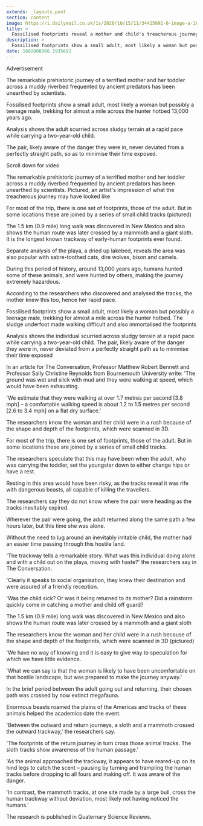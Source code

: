 ```yaml
--- 
extends: _layouts.post 
section: content 
image: https://i.dailymail.co.uk/1s/2020/10/15/11/34425092-0-image-a-16_1602757968172.jpg 
title: > 
  Fossilised footprints reveal a mother and child's treacherous journey 13,000 years ago 
description: > 
  Fossilised footprints show a small adult, most likely a woman but possibly a teenage male, trekking for almost a mile across the hunter hotbed 13,000 years ago.Pictured, an artist's impression of what the treacherous journey may have looked likeFor most of the trip, there is one set of footprints, those of the adult.According to the researchers who discovered and analysed the tracks, the mother knew this too, hence her rapid pace.Fossilised footprints show a small adult, most likely a woman but possibly a teenage male, trekking for almost a mile across the hunter hotbed.But in some locations these are joined by a series of small child tracks. 
date: 1602808366.1935692 
--- 
```

Advertisement

The remarkable prehistoric journey of a terrified mother and her toddler across a muddy riverbed frequented by ancient predators has been unearthed by scientists.

Fossilised footprints show a small adult, most likely a woman but possibly a teenage male, trekking for almost a mile across the hunter hotbed 13,000 years ago.

Analysis shows the adult scurried across sludgy terrain at a rapid pace while carrying a two-year-old child.

The pair, likely aware of the danger they were in, never deviated from a perfectly straight path, so as to minimise their time exposed.

Scroll down for video

The remarkable prehistoric journey of a terrified mother and her toddler across a muddy riverbed frequented by ancient predators has been unearthed by scientists. Pictured, an artist's impression of what the treacherous journey may have looked like

For most of the trip, there is one set of footprints, those of the adult. But in some locations these are joined by a series of small child tracks (pictured)

The 1.5 km (0.9 mile) long walk was discovered in New Mexico and also shows the human route was later crossed by a mammoth and a giant sloth. It is the longest known trackway of early-human footprints ever found.

Separate analysis of the playa, a dried up lakebed, reveals the area was also popular with sabre-toothed cats, dire wolves, bison and camels.

During this period of history, around 13,000 years ago, humans hunted some of these animals, and were hunted by others, making the journey extremely hazardous.

According to the researchers who discovered and analysed the tracks, the mother knew this too, hence her rapid pace.

Fossilised footprints show a small adult, most likely a woman but possibly a teenage male, trekking for almost a mile across the hunter hotbed. The sludge underfoot made walking difficult and also immortalised the footprints

Analysis shows the individual scurried across sludgy terrain at a rapid pace while carrying a two-year-old child. The pair, likely aware of the danger they were in, never deviated from a perfectly straight path as to minimise their time exposed

In an article for The Conversation, Professor Matthew Robert Bennett and Professor Sally Christine Reynolds from Bournemouth University write: 'The ground was wet and slick with mud and they were walking at speed, which would have been exhausting.

'We estimate that they were walking at over 1.7 metres per second [3.8 mph] – a comfortable walking speed is about 1.2 to 1.5 metres per second [2.6 to 3.4 mph] on a flat dry surface.'

The researchers know the woman and her child were in a rush because of the shape and depth of the footprints, which were scanned in 3D.

For most of the trip, there is one set of footprints, those of the adult. But in some locations these are joined by a series of small child tracks.

The researchers speculate that this may have been when the adult, who was carrying the toddler, set the youngster down to either change hips or have a rest.

Resting in this area would have been risky, as the tracks reveal it was rife with dangerous beasts, all capable of killing the travellers.

The researchers say they do not know where the pair were heading as the tracks inevitably expired.

Wherever the pair were going, the adult returned along the same path a few hours later, but this time she was alone.

Without the need to lug around an inevitably irritable child, the mother had an easier time passing through this hostile land.

'The trackway tells a remarkable story. What was this individual doing alone and with a child out on the playa, moving with haste?' the researchers say in The Conversation.

'Clearly it speaks to social organisation, they knew their destination and were assured of a friendly reception.

'Was the child sick? Or was it being returned to its mother? Did a rainstorm quickly come in catching a mother and child off guard?

The 1.5 km (0.9 mile) long walk was discovered in New Mexico and also shows the human route was later crossed by a mammoth and a giant sloth

The researchers know the woman and her child were in a rush because of the shape and depth of the footprints, which were scanned in 3D (pictured)

'We have no way of knowing and it is easy to give way to speculation for which we have little evidence.

'What we can say is that the woman is likely to have been uncomfortable on that hostile landscape, but was prepared to make the journey anyway.'

In the brief period between the adult going out and returning, their chosen path was crossed by now extinct megafauna.

Enormous beasts roamed the plains of the Americas and tracks of these animals helped the academics date the event.

'Between the outward and return journeys, a sloth and a mammoth crossed the outward trackway,' the researchers say.

'The footprints of the return journey in turn cross those animal tracks. The sloth tracks show awareness of the human passage.'

'As the animal approached the trackway, it appears to have reared-up on its hind legs to catch the scent – pausing by turning and trampling the human tracks before dropping to all fours and making off. It was aware of the danger.

'In contrast, the mammoth tracks, at one site made by a large bull, cross the human trackway without deviation, most likely not having noticed the humans.'

The research is published in Quaternary Science Reviews.